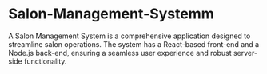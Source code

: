 # Salon-Management-Systemm
A Salon Management System is a comprehensive application designed to streamline salon operations. The system has a React-based front-end and a Node.js back-end, ensuring a seamless user experience and robust server-side functionality.
